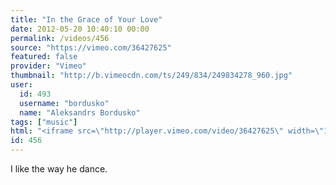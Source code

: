 ```yaml
---
title: "In the Grace of Your Love"
date: 2012-05-20 10:40:10 00:00
permalink: /videos/456
source: "https://vimeo.com/36427625"
featured: false
provider: "Vimeo"
thumbnail: "http://b.vimeocdn.com/ts/249/834/249834278_960.jpg"
user:
  id: 493
  username: "bordusko"
  name: "Aleksandrs Bordusko"
tags: ["music"]
html: "<iframe src=\"http://player.vimeo.com/video/36427625\" width=\"1280\" height=\"720\" frameborder=\"0\" webkitallowfullscreen mozallowfullscreen allowfullscreen></iframe>"
id: 456
---
```


I like the way he dance.